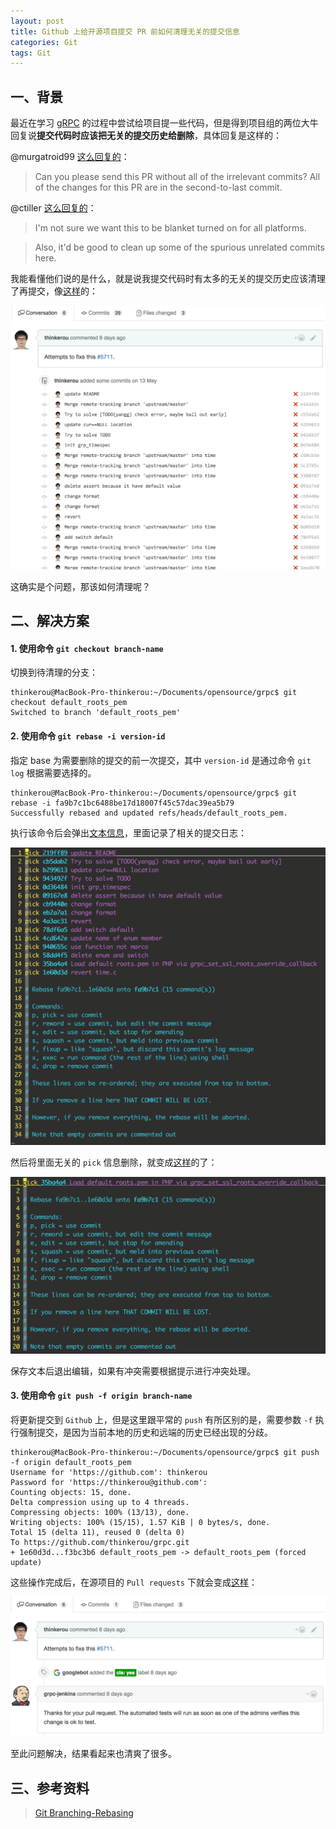 ```yaml
---
layout: post
title: Github 上给开源项目提交 PR 前如何清理无关的提交信息
categories: Git 
tags: Git 
---
```


## 一、背景

最近在学习 [gRPC](https://github.com/grpc/grpc) 的过程中尝试给项目提一些代码，但是得到项目组的两位大牛回复说**提交代码时应该把无关的提交历史给删除**，具体回复是这样的：

@murgatroid99 [这么回复的](https://github.com/grpc/grpc/pull/6848)：

> Can you please send this PR without all of the irrelevant commits? All of the changes for this PR are in the second-to-last commit.

@ctiller [这么回复的](https://github.com/grpc/grpc/pull/6932)：    

> I'm not sure we want this to be blanket turned on for all platforms.

> Also, it'd be good to clean up some of the spurious unrelated commits here.

我能看懂他们说的是什么，就是说我提交代码时有太多的无关的提交历史应该清理了再提交，像[这样](/static/image/clean_up_commit_before.png)的：

<!--more-->

![清理历史前的样子](/static/image/clean_up_commit_before.png)

这确实是个问题，那该如何清理呢？

## 二、解决方案

#### 1. 使用命令 `git checkout branch-name`

切换到待清理的分支：

    thinkerou@MacBook-Pro-thinkerou:~/Documents/opensource/grpc$ git checkout default_roots_pem
    Switched to branch 'default_roots_pem'

#### 2. 使用命令 `git rebase -i version-id`

指定 base 为需要删除的提交的前一次提交，其中 `version-id` 是通过命令 `git log` 根据需要选择的。

    thinkerou@MacBook-Pro-thinkerou:~/Documents/opensource/grpc$ git rebase -i fa9b7c1bc6488be17d18007f45c57dac39ea5b79
    Successfully rebased and updated refs/heads/default_roots_pem.
    
执行该命令后会弹出[文本信息](/static/image/clean_up_pick_before.png)，里面记录了相关的提交日志：

![清理文本信息前的样子](/static/image/clean_up_pick_before.png)

然后将里面无关的 `pick` 信息删除，就变成[这样](/static/image/clean_up_pick_after.png)的了：

![清理文本信息后的样子](/static/image/clean_up_pick_after.png)

保存文本后退出编辑，如果有冲突需要根据提示进行冲突处理。

#### 3. 使用命令 `git push -f origin branch-name`

将更新提交到 `Github` 上，但是这里跟平常的 `push` 有所区别的是，需要参数 `-f` 执行强制提交，是因为当前本地的历史和远端的历史已经出现的分歧。

    thinkerou@MacBook-Pro-thinkerou:~/Documents/opensource/grpc$ git push -f origin default_roots_pem
    Username for 'https://github.com': thinkerou
    Password for 'https://thinkerou@github.com':
    Counting objects: 15, done.
    Delta compression using up to 4 threads.
    Compressing objects: 100% (13/13), done.
    Writing objects: 100% (15/15), 1.57 KiB | 0 bytes/s, done.
    Total 15 (delta 11), reused 0 (delta 0)
    To https://github.com/thinkerou/grpc.git
    + 1e60d3d...f3bc3b6 default_roots_pem -> default_roots_pem (forced update)

这些操作完成后，在源项目的 `Pull requests` 下就会变成[这样](/static/image/clean_up_commit_after.png)：

![清理历史后的样子](/static/image/clean_up_commit_after.png)

至此问题解决，结果看起来也清爽了很多。

## 三、参考资料

> [Git Branching-Rebasing](https://git-scm.com/book/en/v2/Git-Branching-Rebasing)
